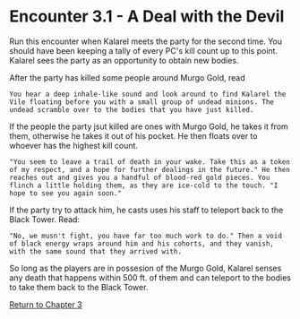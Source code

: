 # Encounter 3.1 - A Deal with the Devil

Run this encounter when Kalarel meets the party for the second time. You should have been keeping a tally of every PC's kill count up to this point. Kalarel sees the party as an opportunity to obtain new bodies.

After the party has killed some people around Murgo Gold, read

    You hear a deep inhale-like sound and look around to find Kalarel the Vile floating before you with a small group of undead minions. The undead scramble over to the bodies that you have just killed.

If the people the party jsut killed are ones with Murgo Gold, he takes it from them, otherwise he takes it out of his pocket. He then floats over to whoever has the highest kill count.

    "You seem to leave a trail of death in your wake. Take this as a token of my respect, and a hope for further dealings in the future." He then reaches out and gives you a handful of blood-red gold pieces. You flinch a little holding them, as they are ice-cold to the touch. "I hope to see you again soon."

If the party try to attack him, he casts uses his staff to teleport back to the Black Tower. Read:

    "No, we musn't fight, you have far too much work to do." Then a void of black energy wraps around him and his cohorts, and they vanish, with the same sound that they arrived with.

So long as the players are in possesion of the Murgo Gold, Kalarel senses any death that happens within 500 ft. of them and can teleport to the bodies to take them back to the Black Tower.

[Return to Chapter 3](sandbox.md)
